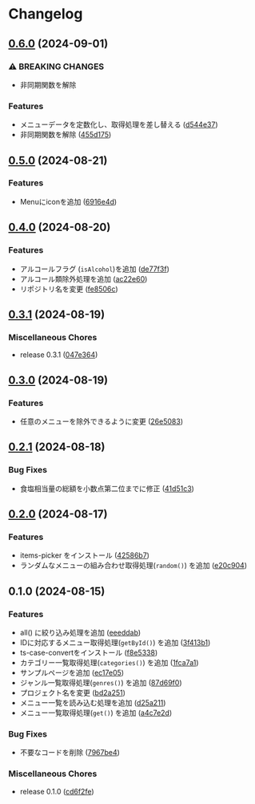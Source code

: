 # Changelog

## [0.6.0](https://github.com/ryohidaka/saizeriya-js/compare/v0.5.0...v0.6.0) (2024-09-01)


### ⚠ BREAKING CHANGES

* 非同期関数を解除

### Features

* メニューデータを定数化し、取得処理を差し替える ([d544e37](https://github.com/ryohidaka/saizeriya-js/commit/d544e374633084a45904a7b3218e1aaa516cf19a))
* 非同期関数を解除 ([455d175](https://github.com/ryohidaka/saizeriya-js/commit/455d175928a341ef6eb68fc6f9372645eb98cf4d))

## [0.5.0](https://github.com/ryohidaka/saizeriya-js/compare/v0.4.0...v0.5.0) (2024-08-21)


### Features

* Menuにiconを追加 ([6916e4d](https://github.com/ryohidaka/saizeriya-js/commit/6916e4dcafd1b463e460229d000ec020aa2c42ed))

## [0.4.0](https://github.com/ryohidaka/saizeriya-js/compare/v0.3.1...v0.4.0) (2024-08-20)


### Features

* アルコールフラグ (`isAlcohol`)を追加 ([de77f3f](https://github.com/ryohidaka/saizeriya-js/commit/de77f3f8ff0c5a5cb7e8119bb34049f1c8feae0a))
* アルコール類除外処理を追加 ([ac22e60](https://github.com/ryohidaka/saizeriya-js/commit/ac22e60e2bb920a1f8089296dadd7656a2cfc14b))
* リポジトリ名を変更 ([fe8506c](https://github.com/ryohidaka/saizeriya-js/commit/fe8506c17a7d87bbc749aaacf441d85446a9e231))

## [0.3.1](https://github.com/ryohidaka/saizeriya-js/compare/v0.3.0...v0.3.1) (2024-08-19)


### Miscellaneous Chores

* release 0.3.1 ([047e364](https://github.com/ryohidaka/saizeriya-js/commit/047e3647042ef74fdd2a1c73295c412b9b070e5c))

## [0.3.0](https://github.com/ryohidaka/saizeriya-js/compare/v0.2.1...v0.3.0) (2024-08-19)


### Features

* 任意のメニューを除外できるように変更 ([26e5083](https://github.com/ryohidaka/saizeriya-js/commit/26e5083087bbd7ed0b7cfa121c682e8ef3ab5fc3))

## [0.2.1](https://github.com/ryohidaka/saizeriya-js/compare/v0.2.0...v0.2.1) (2024-08-18)


### Bug Fixes

* 食塩相当量の総額を小数点第二位までに修正 ([41d51c3](https://github.com/ryohidaka/saizeriya-js/commit/41d51c318f7473a03ace40de87ef3414b4772764))

## [0.2.0](https://github.com/ryohidaka/saizeriya-js/compare/v0.1.0...v0.2.0) (2024-08-17)


### Features

* items-picker をインストール ([42586b7](https://github.com/ryohidaka/saizeriya-js/commit/42586b7f75b1d61ed46192f7e138b99d63fdc362))
* ランダムなメニューの組み合わせ取得処理(`random()`) を追加 ([e20c904](https://github.com/ryohidaka/saizeriya-js/commit/e20c904bc548cca84270c8ec6ce12912a525cd99))

## 0.1.0 (2024-08-15)


### Features

* all() に絞り込み処理を追加 ([eeeddab](https://github.com/ryohidaka/saizeriya-js/commit/eeeddabc29aa487e997ad4af65447421319fd171))
* IDに対応するメニュー取得処理(`getById()`) を追加 ([3f413b1](https://github.com/ryohidaka/saizeriya-js/commit/3f413b12814b426fa634f8194d57ec0260291fdb))
* ts-case-convertをインストール ([f8e5338](https://github.com/ryohidaka/saizeriya-js/commit/f8e5338770e19ca9855998f2b9bbc6c89cafa2e8))
* カテゴリー一覧取得処理(`categories()`) を追加 ([1fca7a1](https://github.com/ryohidaka/saizeriya-js/commit/1fca7a1caa5ca2ca8e2702eb49d935eda2de36d4))
* サンプルページを追加 ([ec17e05](https://github.com/ryohidaka/saizeriya-js/commit/ec17e05732ee89289a00c65b53059aa40b6d0568))
* ジャンル一覧取得処理(`genres()`) を追加 ([87d69f0](https://github.com/ryohidaka/saizeriya-js/commit/87d69f021a8576a9861e73e648707321cc8b6501))
* プロジェクト名を変更 ([bd2a251](https://github.com/ryohidaka/saizeriya-js/commit/bd2a251097a48ecbfe11c562599d7d510fe1e0ae))
* メニュー一覧を読み込む処理を追加 ([d25a211](https://github.com/ryohidaka/saizeriya-js/commit/d25a2112678ad225da4f39e9de6def492a7648b5))
* メニュー一覧取得処理(`get()`) を追加 ([a4c7e2d](https://github.com/ryohidaka/saizeriya-js/commit/a4c7e2dce640ba66349739d77508607f99df2a51))


### Bug Fixes

* 不要なコードを削除 ([7967be4](https://github.com/ryohidaka/saizeriya-js/commit/7967be4544b34b75791f728f96a132096e4e864a))


### Miscellaneous Chores

* release 0.1.0 ([cd6f2fe](https://github.com/ryohidaka/saizeriya-js/commit/cd6f2fe62c51a3a7aafc31df11c95cf0b5b18079))

